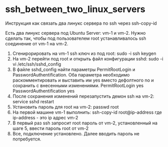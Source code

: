 # ssh_between_two_linux_servers
Инструкция как связать два линукс сервера по ssh через ssh-copy-id

Есть два линукс сервера под Ubuntu Server: vm-1 и vm-2. Нужно сделать так, чтобы под пользователем root устанавливалось ssh соединение от vm-1 на vm-2.
1. Сгенирорировать на vm-1 ssh ключ из под root:
sudo -i
ssh keygen
2. На vm-2 перейти под root и открыть файл конфигурации sshd:
sudo -i
vi /etc/ssh/sshd_config
3. В файле sshd_config найти параметры PermitRootLogin и PasswordAuthentification. Оба параметра необходимо раскомментировать и выставить им yes вместо дефолтного no и сохранить с внесенными изменениями.
PermitRootLogin yes
PasswordAuthentification yes
4. После сохранения изменений перезапустить демон ssh на vm-2:
service sshd restart
5. Установить пароль для root на vm-2:
passwd root
6. На первой машине vm-1 выполнить:
ssh-copy-id root@ip-address
где ip-address - это ip адрес vm-2
7. В первый раз ssh запросит root пароль от vm-2, установленный на шаге 5, ввести пароль root от vm-2
8. Все, подключение установлено. Далее вводить пароль не потребуется.
